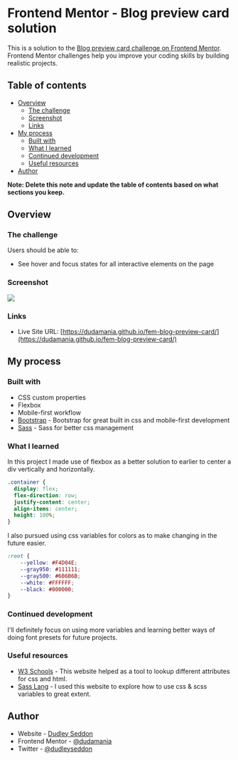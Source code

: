 # Frontend Mentor - Blog preview card solution

This is a solution to the [Blog preview card challenge on Frontend Mentor](https://www.frontendmentor.io/challenges/blog-preview-card-ckPaj01IcS). Frontend Mentor challenges help you improve your coding skills by building realistic projects. 

## Table of contents

- [Overview](#overview)
  - [The challenge](#the-challenge)
  - [Screenshot](#screenshot)
  - [Links](#links)
- [My process](#my-process)
  - [Built with](#built-with)
  - [What I learned](#what-i-learned)
  - [Continued development](#continued-development)
  - [Useful resources](#useful-resources)
- [Author](#author)

**Note: Delete this note and update the table of contents based on what sections you keep.**

## Overview

### The challenge

Users should be able to:

- See hover and focus states for all interactive elements on the page

### Screenshot

![](./screenshot.jpg)

### Links

- Live Site URL: [https://dudamania.github.io/fem-blog-preview-card/](https://dudamania.github.io/fem-blog-preview-card/)

## My process

### Built with

- CSS custom properties
- Flexbox
- Mobile-first workflow
- [Bootstrap](https://getbootstrap.com/) - Bootstrap for great built in css and mobile-first development
- [Sass](https://sass-lang.com) - Sass for better css management

### What I learned

In this project I made use of flexbox as a better solution to earlier to center a div vertically and horizontally.
```css
.container {
  display: flex;
  flex-direction: row;
  justify-content: center;
  align-items: center;
  height: 100%;
}
```

I also pursued using css variables for colors as to make changing in the future easier.
```css
:root {
    --yellow: #F4D04E;
    --gray950: #111111;
    --gray500: #6B6B6B;
    --white: #FFFFFF;
    --black: #000000;
}
```

### Continued development

I'll definitely focus on using more variables and learning better ways of doing font presets for future projects.

### Useful resources

- [W3 Schools](https://www.w3schools.com) - This website helped as a tool to lookup different attributes for css and html.
- [Sass Lang](https://sass-lang.com) - I used this website to explore how to use css & scss variables to great extent.

## Author

- Website - [Dudley Seddon](https://dudleyseddon.com)
- Frontend Mentor - [@dudamania](https://www.frontendmentor.io/profile/dudamania)
- Twitter - [@dudleyseddon](https://www.twitter.com/dudleyseddon)
